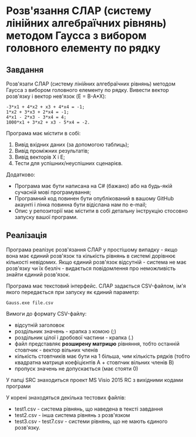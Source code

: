 # Розв'язання СЛАР (систему лінійних алгебраїчних рівнянь) методом Гаусса з вибором головного елементу по рядку

## Завдання
Розв'язати СЛАР (систему лінійних алгебраїчних рівнянь) методом Гаусса з вибором головного елементу по рядку.
Вивести вектор розв'язку і вектор нев'язок (E = B-A*X):

    -3*x1 + 4*x2 + x3 + 4*x4 = -1;
    1*x2 + 3*x3 + 2*x4 = -1;
    4*x1 - 2*x3 - 3*x4 = 4;
    1000*x1 + 3*x2 + x3 - 5*x4 = -2.

Програма має містити в собі:

1. Вивід вхідних даних (за допомогою таблиць);
2. Вивід проміжних результатів;
3. Вивід векторів X і E;
3. Тести для успішних/неуспішних сценарієв.

Додатково:
- Програма має бути написана на С# (бажано) або на будь-якій сучасній мові програмування; 
- Програмний код повинен бути опублікований в вашому GitHub акаунті і лінка повинна бути відіслана нам по e-mail;
- Опис у репозиторії має містити в собі детальну інструкцію стосовно запуску вашої програми.

## Реалізація

Програма реалізує розв'язання СЛАР у простішому випадку - якщо вона має єдиний розв'язок та кількість рівнянь в системі дорівнює кількості невідомих. Якщо єдиний розв'язок відсутній - система не має розв'язку чи їх безліч - видається повідомлення про неможливість знайти єдиний розв'язок.

Програма має текстовий інтерфейс. СЛАР задається CSV-файлом, ім'я якого передається при запуску як єдиний параметр:

    Gauss.exe file.csv
Вимоги до формату CSV-файлу:
- відсутній заголовок
- роздільник значень - крапка з комою (;)
- роздільник цілої і дробової частини - крапка (.)
- файл представляє **розширену матрицю** рівняння, тобто останній стовпчик - вектор вільних членів
- кількість стовпчиків має бути на 1 більша, чим кількість рядків (тобто квадратна матриця коефіцієнтів A + стовпчик вільних членів B)
- пропуск значень не допускається (має стояти 0)
 
У папці SRC знаходиться проект MS Visio 2015 RC з вихідними кодами програми

У корені знаходяться декілька тестових файлів:
- test1.csv - система рівнянь, що наведена в тексті завдання
- test2.csv - інша система рівнянь з розв'язком
- test3.csv - test7.csv - системи рівнянь, що не мають єдиного розв'язку.
